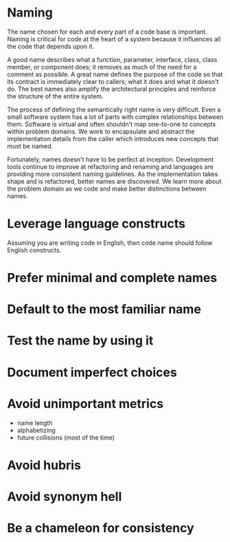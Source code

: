 # Naming

The name chosen for each and every part of a code base is important. Naming is critical for code at the heart of a system because it influences all the code that depends upon it.  

A good name describes what a function, parameter, interface, class, class member, or component does; it removes as much of the need for a comment as possible. A great name defines the purpose of the code so that its contract is immediately clear to callers; what it does and what it doesn't do. The best names also amplify the architectural principles and reinforce the structure of the entire system.

The process of defining the semantically right name is very difficult. Even a small software system has a lot of parts with complex relationships between them. Software is virtual and often shouldn't map one-to-one to concepts within problem domains. We work to encapsulate and abstract the implementation details from the caller which introduces new concepts that must be named.

Fortunately, names doesn't have to be perfect at inception. Development tools continue to improve at refactoring and renaming and languages are providing more consistent naming guidelines. As the implementation takes shape and is refactored, better names are discovered. We learn more about the problem domain as we code and make better distinctions between names.

# Leverage language constructs

Assuming you are writing code in English, then code name should follow English constructs.  

# Prefer minimal and complete names
# Default to the most familiar name
# Test the name by using it
# Document imperfect choices
# Avoid unimportant metrics
  - name length
  - alphabetizing
  - future collisions (most of the time)
# Avoid hubris
# Avoid synonym hell
# Be a chameleon for consistency

